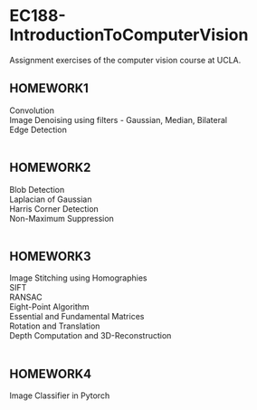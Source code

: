 # EC188-IntroductionToComputerVision

Assignment exercises of the computer vision course at UCLA.

## HOMEWORK1<br />
Convolution<br />
Image Denoising using filters - Gaussian, Median, Bilateral<br />
Edge Detection<br />
<br />
## HOMEWORK2<br />
Blob Detection<br />
Laplacian of Gaussian<br />
Harris Corner Detection<br />
Non-Maximum Suppression<br />
<br />
## HOMEWORK3<br />
Image Stitching using Homographies<br />
SIFT<br />
RANSAC<br />
Eight-Point Algorithm<br />
Essential and Fundamental Matrices<br />
Rotation and Translation<br />
Depth Computation and 3D-Reconstruction<br />
<br />
## HOMEWORK4<br />
Image Classifier in Pytorch<br />
